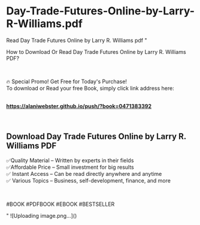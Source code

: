 # Day-Trade-Futures-Online-by-Larry-R-Williams.pdf
Read Day Trade Futures Online by Larry R. Williams pdf
"<p>How to Download Or Read Day Trade Futures Online by Larry R. Williams PDF?</p>
<p>&nbsp;</p>
<p>&#128293;  Special Promo! Get Free for Today's Purchase!<br />To download or Read your free Book, simply click link address here:&nbsp;<br />&nbsp;</p>
<p><a href=""https://alaniwebster.github.io/push/?book=0471383392""><strong>https://alaniwebster.github.io/push/?book=0471383392</strong></a></p>
<p>&nbsp;</p>
<h2>Download Day Trade Futures Online by Larry R. Williams PDF</h2>
<p>&#x2705;Quality Material &ndash; Written by experts in their fields<br />&#x2705;Affordable Price &ndash; Small investment for big results<br />&#x2705; Instant Access &ndash; Can be read directly anywhere and anytime<br />&#x2705; Various Topics &ndash; Business, self-development, finance, and more</p>
<p>&nbsp;</p>
<p>#BOOK #PDFBOOK #EBOOK #BESTSELLER</p>
"
![Uploading image.png…]()
